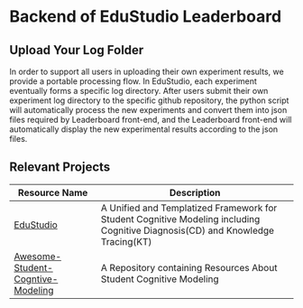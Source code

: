 # Backend of EduStudio Leaderboard

## Upload Your Log Folder
In order to support all users in uploading their own experiment results, we provide a portable processing flow. In EduStudio, each experiment eventually forms a specific log directory. After users submit their own experiment log directory to the specific github repository, the python script will automatically process the new experiments and convert them into json files required by Leaderboard front-end, and the Leaderboard front-end will automatically display the new experimental results according to the json files.

## Relevant Projects

| Resource Name                                      | Description                                                  |
| -------------------------------------------------- | ------------------------------------------------------------ |
| [EduStudio](https://github.com/HFUT-LEC/EduStudio) | A Unified and Templatized Framework for Student Cognitive Modeling including Cognitive Diagnosis(CD) and Knowledge Tracing(KT)|
| [Awesome-Student-Cogntive-Modeling](https://github.com/HFUT-LEC/awesome-student-cognitive-modeling)   | A Repository containing Resources About Student Cognitive Modeling |

